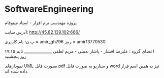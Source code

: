# SoftwareEngineering
پروژه مهندسی نرم افزار - استاد مینوفام 

آدرس سایت: http://45.82.139.102:666/

پ.ن:   نام کاربری = amir_gh796            رمز = amir13770530

اعضای گروه : علیرضا افشار - یاشار نعمتی - مریم لطفی  ______________ تایم ۱۷:۱۵ روز پنجشنبه

نمودارهای UML بصورت فایل pdf و سناریو به صورت فایل word نیز به همین اسم قرار داده شده اند.


